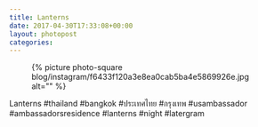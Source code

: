 ```yaml
---
title: Lanterns
date: 2017-04-30T17:33:08+00:00
layout: photopost
categories:
---
```


<figure class="photo photo--square">
  {% picture photo-square blog/instagram/f6433f120a3e8ea0cab5ba4e5869926e.jpg alt="" %}
</figure>

Lanterns
#thailand #bangkok #ประเทศไทย #กรุงเทพ #usambassador #ambassadorsresidence #lanterns #night #latergram
